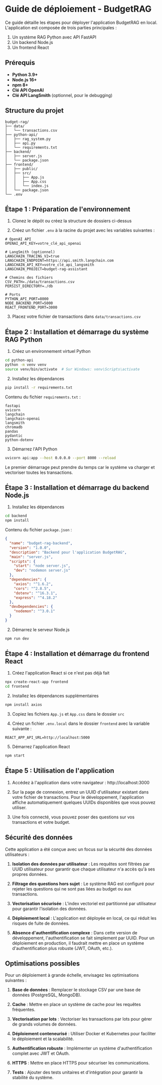 # Guide de déploiement - BudgetRAG

Ce guide détaille les étapes pour déployer l'application BudgetRAG en local. L'application est composée de trois parties principales :
1. Un système RAG Python avec API FastAPI
2. Un backend Node.js
3. Un frontend React

## Prérequis

- **Python 3.9+**
- **Node.js 16+**
- **npm 8+**
- **Clé API OpenAI**
- **Clé API LangSmith** (optionnel, pour le debugging)

## Structure du projet

```
budget-rag/
├── data/
│   └── transactions.csv
├── python-api/
│   ├── rag_system.py
│   ├── api.py
│   └── requirements.txt
├── backend/
│   ├── server.js
│   └── package.json
├── frontend/
│   ├── public/
│   ├── src/
│   │   ├── App.js
│   │   ├── App.css
│   │   └── index.js
│   └── package.json
└── .env
```

## Étape 1 : Préparation de l'environnement

1. Clonez le dépôt ou créez la structure de dossiers ci-dessus

2. Créez un fichier `.env` à la racine du projet avec les variables suivantes :

```
# OpenAI API
OPENAI_API_KEY=votre_clé_api_openai

# LangSmith (optionnel)
LANGCHAIN_TRACING_V2=true
LANGCHAIN_ENDPOINT=https://api.smith.langchain.com
LANGCHAIN_API_KEY=votre_clé_api_langsmith
LANGCHAIN_PROJECT=budget-rag-assistant

# Chemins des fichiers
CSV_PATH=./data/transactions.csv
PERSIST_DIRECTORY=./db

# Ports
PYTHON_API_PORT=8000
NODE_BACKEND_PORT=5000
REACT_FRONTEND_PORT=3000
```

3. Placez votre fichier de transactions dans `data/transactions.csv`

## Étape 2 : Installation et démarrage du système RAG Python

1. Créez un environnement virtuel Python

```bash
cd python-api
python -m venv venv
source venv/bin/activate  # Sur Windows: venv\Scripts\activate
```

2. Installez les dépendances

```bash
pip install -r requirements.txt
```

Contenu du fichier `requirements.txt` :
```
fastapi
uvicorn
langchain
langchain-openai
langsmith
chromadb
pandas
pydantic
python-dotenv
```

3. Démarrez l'API Python

```bash
uvicorn api:app --host 0.0.0.0 --port 8000 --reload
```

Le premier démarrage peut prendre du temps car le système va charger et vectoriser toutes les transactions.

## Étape 3 : Installation et démarrage du backend Node.js

1. Installez les dépendances

```bash
cd backend
npm install
```

Contenu du fichier `package.json` :
```json
{
  "name": "budget-rag-backend",
  "version": "1.0.0",
  "description": "Backend pour l'application BudgetRAG",
  "main": "server.js",
  "scripts": {
    "start": "node server.js",
    "dev": "nodemon server.js"
  },
  "dependencies": {
    "axios": "^1.6.2",
    "cors": "^2.8.5",
    "dotenv": "^16.3.1",
    "express": "^4.18.2"
  },
  "devDependencies": {
    "nodemon": "^3.0.1"
  }
}
```

2. Démarrez le serveur Node.js

```bash
npm run dev
```

## Étape 4 : Installation et démarrage du frontend React

1. Créez l'application React si ce n'est pas déjà fait

```bash
npx create-react-app frontend
cd frontend
```

2. Installez les dépendances supplémentaires

```bash
npm install axios
```

3. Copiez les fichiers `App.js` et `App.css` dans le dossier `src`

4. Créez un fichier `.env.local` dans le dossier `frontend` avec la variable suivante :

```
REACT_APP_API_URL=http://localhost:5000
```

5. Démarrez l'application React

```bash
npm start
```

## Étape 5 : Utilisation de l'application

1. Accédez à l'application dans votre navigateur : http://localhost:3000

2. Sur la page de connexion, entrez un UUID d'utilisateur existant dans votre fichier de transactions. Pour le développement, l'application affiche automatiquement quelques UUIDs disponibles que vous pouvez utiliser.

3. Une fois connecté, vous pouvez poser des questions sur vos transactions et votre budget.

## Sécurité des données

Cette application a été conçue avec un focus sur la sécurité des données utilisateurs :

1. **Isolation des données par utilisateur** : Les requêtes sont filtrées par UUID utilisateur pour garantir que chaque utilisateur n'a accès qu'à ses propres données.

2. **Filtrage des questions hors sujet** : Le système RAG est configuré pour rejeter les questions qui ne sont pas liées au budget ou aux transactions.

3. **Vectorisation sécurisée** : L'index vectoriel est partitionné par utilisateur pour garantir l'isolation des données.

4. **Déploiement local** : L'application est déployée en local, ce qui réduit les risques de fuite de données.

5. **Absence d'authentification complexe** : Dans cette version de développement, l'authentification se fait simplement par UUID. Pour un déploiement en production, il faudrait mettre en place un système d'authentification plus robuste (JWT, OAuth, etc.).

## Optimisations possibles

Pour un déploiement à grande échelle, envisagez les optimisations suivantes :

1. **Base de données** : Remplacer le stockage CSV par une base de données (PostgreSQL, MongoDB).

2. **Cache** : Mettre en place un système de cache pour les requêtes fréquentes.

3. **Vectorisation par lots** : Vectoriser les transactions par lots pour gérer de grands volumes de données.

4. **Déploiement conteneurisé** : Utiliser Docker et Kubernetes pour faciliter le déploiement et la scalabilité.

5. **Authentification robuste** : Implémenter un système d'authentification complet avec JWT et OAuth.

6. **HTTPS** : Mettre en place HTTPS pour sécuriser les communications.

7. **Tests** : Ajouter des tests unitaires et d'intégration pour garantir la stabilité du système.

